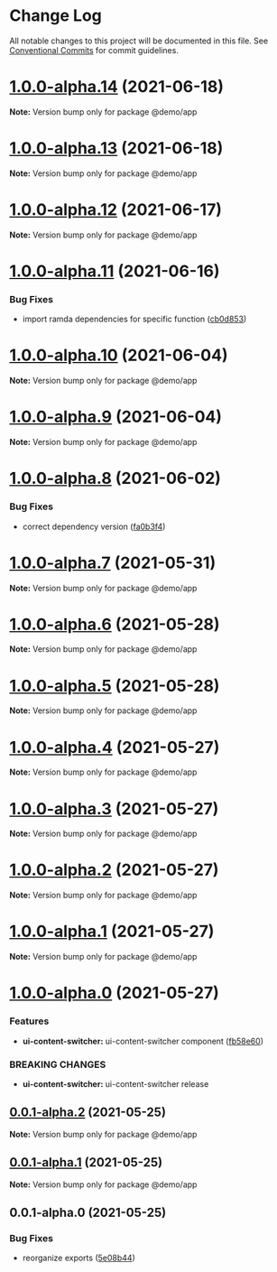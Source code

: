 # Change Log

All notable changes to this project will be documented in this file.
See [Conventional Commits](https://conventionalcommits.org) for commit guidelines.

# [1.0.0-alpha.14](https://github.com/uxland/lit/compare/@demo/app@1.0.0-alpha.13...@demo/app@1.0.0-alpha.14) (2021-06-18)

**Note:** Version bump only for package @demo/app





# [1.0.0-alpha.13](https://github.com/uxland/lit/compare/@demo/app@1.0.0-alpha.12...@demo/app@1.0.0-alpha.13) (2021-06-18)

**Note:** Version bump only for package @demo/app





# [1.0.0-alpha.12](https://github.com/uxland/lit/compare/@demo/app@1.0.0-alpha.11...@demo/app@1.0.0-alpha.12) (2021-06-17)

**Note:** Version bump only for package @demo/app





# [1.0.0-alpha.11](https://github.com/uxland/lit/compare/@demo/app@1.0.0-alpha.10...@demo/app@1.0.0-alpha.11) (2021-06-16)


### Bug Fixes

* import ramda dependencies for specific function ([cb0d853](https://github.com/uxland/lit/commit/cb0d8530ac56848fddb99eea10165a66526d51e5))





# [1.0.0-alpha.10](https://github.com/uxland/lit/compare/@demo/app@1.0.0-alpha.9...@demo/app@1.0.0-alpha.10) (2021-06-04)

**Note:** Version bump only for package @demo/app





# [1.0.0-alpha.9](https://github.com/uxland/lit/compare/@demo/app@1.0.0-alpha.8...@demo/app@1.0.0-alpha.9) (2021-06-04)

**Note:** Version bump only for package @demo/app





# [1.0.0-alpha.8](https://github.com/uxland/lit/compare/@demo/app@1.0.0-alpha.7...@demo/app@1.0.0-alpha.8) (2021-06-02)


### Bug Fixes

* correct dependency version ([fa0b3f4](https://github.com/uxland/lit/commit/fa0b3f49ff50e1102c986573fcc188ce8dc62999))





# [1.0.0-alpha.7](https://github.com/uxland/lit/compare/@demo/app@1.0.0-alpha.6...@demo/app@1.0.0-alpha.7) (2021-05-31)

**Note:** Version bump only for package @demo/app





# [1.0.0-alpha.6](https://github.com/uxland/lit/compare/@demo/app@1.0.0-alpha.5...@demo/app@1.0.0-alpha.6) (2021-05-28)

**Note:** Version bump only for package @demo/app





# [1.0.0-alpha.5](https://github.com/uxland/lit/compare/@demo/app@1.0.0-alpha.4...@demo/app@1.0.0-alpha.5) (2021-05-28)

**Note:** Version bump only for package @demo/app





# [1.0.0-alpha.4](https://github.com/uxland/lit/compare/@demo/app@1.0.0-alpha.3...@demo/app@1.0.0-alpha.4) (2021-05-27)

**Note:** Version bump only for package @demo/app





# [1.0.0-alpha.3](https://github.com/uxland/lit/compare/@demo/app@1.0.0-alpha.2...@demo/app@1.0.0-alpha.3) (2021-05-27)

**Note:** Version bump only for package @demo/app





# [1.0.0-alpha.2](https://github.com/uxland/lit/compare/@demo/app@1.0.0-alpha.1...@demo/app@1.0.0-alpha.2) (2021-05-27)

**Note:** Version bump only for package @demo/app





# [1.0.0-alpha.1](https://github.com/uxland/lit/compare/@demo/app@1.0.0-alpha.0...@demo/app@1.0.0-alpha.1) (2021-05-27)

**Note:** Version bump only for package @demo/app





# [1.0.0-alpha.0](https://github.com/uxland/lit/compare/@demo/app@0.0.1-alpha.2...@demo/app@1.0.0-alpha.0) (2021-05-27)


### Features

* **ui-content-switcher:** ui-content-switcher component ([fb58e60](https://github.com/uxland/lit/commit/fb58e60736e4456810dec4da30b3577bb84be8e8))


### BREAKING CHANGES

* **ui-content-switcher:** ui-content-switcher release





## [0.0.1-alpha.2](https://github.com/uxland/lit/compare/@demo/app@0.0.1-alpha.1...@demo/app@0.0.1-alpha.2) (2021-05-25)

**Note:** Version bump only for package @demo/app





## [0.0.1-alpha.1](https://github.com/uxland/lit/compare/@demo/app@0.0.1-alpha.0...@demo/app@0.0.1-alpha.1) (2021-05-25)

**Note:** Version bump only for package @demo/app





## 0.0.1-alpha.0 (2021-05-25)


### Bug Fixes

* reorganize exports ([5e08b44](https://github.com/uxland/lit/commit/5e08b44998179d4801ee679d03735eca90bcd9e1))
